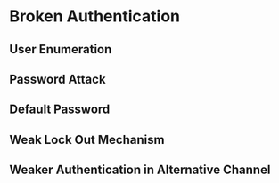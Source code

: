 # Broken Authentication

## User Enumeration

## Password Attack

## Default Password

## Weak Lock Out Mechanism

## Weaker Authentication in Alternative Channel
